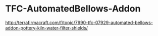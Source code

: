 # TFC-AutomatedBellows-Addon

http://terrafirmacraft.com/f/topic/7990-tfc-07929-automated-bellows-addon-pottery-kiln-water-filter-shields/

